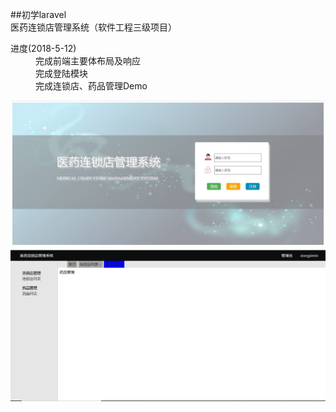 ##初学laravel<br>
医药连锁店管理系统（软件工程三级项目）
<dl>
<dt>进度(2018-5-12)</dt>
<dd>完成前端主要体布局及响应</dd>
<dd>完成登陆模块</dd>
<dd>完成连锁店、药品管理Demo</dd>
</dl>
<img src="/z_intro/logo.jpg">
<img src="/z_intro/ui1.jpg">